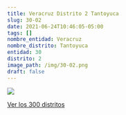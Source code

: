 ```yaml
---
title: Veracruz Distrito 2 Tantoyuca
slug: 30-02
date: 2021-06-24T10:46:05-05:00
tags: []
nombre_entidad: Veracruz
nombre_distrito: Tantoyuca
entidad: 30
distrito: 2
image_path: /img/30-02.png
draft: false
---
```


![](/img/30-02.png)

[Ver los 300 distritos](/docs/elecciones-2021)
